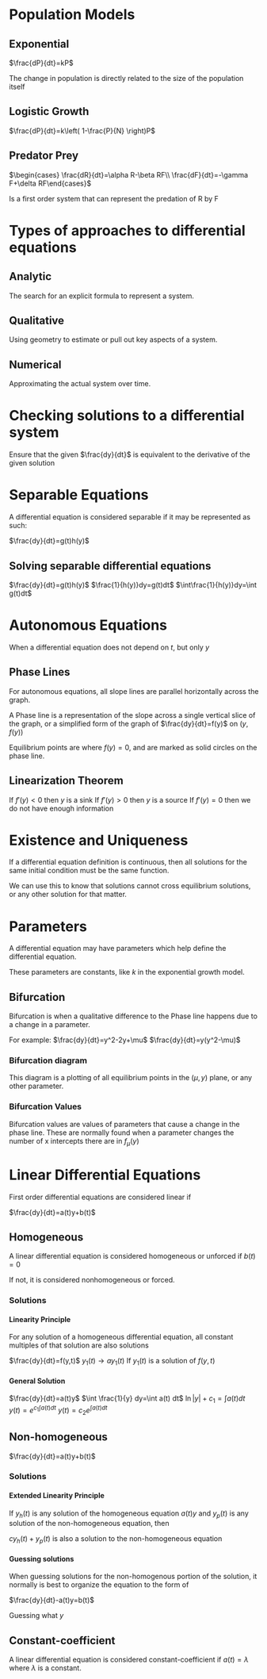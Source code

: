 # Population Models

## Exponential

$\frac{dP}{dt}=kP$

The change in population is directly related to the size of the population itself

## Logistic Growth

$\frac{dP}{dt}=k\left( 1-\frac{P}{N} \right)P$

## Predator Prey

$\begin{cases} \frac{dR}{dt}=\alpha R-\beta RF\\ \frac{dF}{dt}=-\gamma F+\delta RF\end{cases}$

Is a first order system that can represent the predation of R by F

# Types of approaches to differential equations

## Analytic

The search for an explicit formula to represent a system.

## Qualitative

Using geometry to estimate or pull out key aspects of a system.

## Numerical

Approximating the actual system over time.

# Checking solutions to a differential system

Ensure that the given $\frac{dy}{dt}$ is equivalent to the derivative of the given solution

# Separable Equations

A differential equation is considered separable if it may be represented as such:

$\frac{dy}{dt}=g(t)h(y)$

## Solving separable differential equations

$\frac{dy}{dt}=g(t)h(y)$
$\frac{1}{h(y)}dy=g(t)dt$
$\int\frac{1}{h(y)}dy=\int g(t)dt$

# Autonomous Equations

When a differential equation does not depend on $t$, but only $y$

## Phase Lines

For autonomous equations, all slope lines are parallel horizontally across the graph.

A Phase line is a representation of the slope across a single vertical slice of the graph, or a simplified form of the graph of $\frac{dy}{dt}=f(y)$ on $(y,f(y))$

Equilibrium points are where $f(y)=0$, and are marked as solid circles on the phase line.

## Linearization Theorem

If $f'(y)<0$ then $y$ is a sink
If $f'(y)>0$ then $y$ is a source
If $f'(y)=0$ then we do not have enough information

# Existence and Uniqueness

If a differential equation definition is continuous, then all solutions for the same initial condition must be the same function.

We can use this to know that solutions cannot cross equilibrium solutions, or any other solution for that matter.

# Parameters

A differential equation may have parameters which help define the differential equation.

These parameters are constants, like $k$ in the exponential growth model.

## Bifurcation

Bifurcation is when a qualitative difference to the Phase line happens due to a change in a parameter.

For example:
$\frac{dy}{dt}=y^2-2y+\mu$
$\frac{dy}{dt}=y(y^2-\mu)$

### Bifurcation diagram

This diagram is a plotting of all equilibrium points in the $(\mu, y)$ plane, or any other parameter.

### Bifurcation Values

Bifurcation values are values of parameters that cause a change in the phase line. These are normally found when a parameter changes the number of x intercepts there are in $f_\mu(y)$

# Linear Differential Equations

First order differential equations are considered linear if 

$\frac{dy}{dt}=a(t)y+b(t)$

## Homogeneous

A linear differential equation is considered homogeneous or unforced if $b(t)=0$

If not, it is considered nonhomogeneous or forced.

### Solutions

#### Linearity Principle

For any solution of a homogeneous differential equation, all constant multiples of that solution are also solutions

$\frac{dy}{dt}=f(y,t)$
$y_1(t)\to ay_1(t)$
If $y_1(t)$ is a solution of $f(y,t)$

#### General Solution

$\frac{dy}{dt}=a(t)y$
$\int \frac{1}{y} dy=\int a(t) dt$
$\ln|y|+c_1=\int a(t) dt$
$y(t)=e^{c_1\int a(t) dt}$
$y(t)=c_2e^{\int a(t) dt}$

## Non-homogeneous

$\frac{dy}{dt}=a(t)y+b(t)$

### Solutions

#### Extended Linearity Principle

If $y_h(t)$ is any solution of the homogeneous equation $a(t)y$ and $y_p(t)$ is any solution of the non-homogeneous equation, then

$cy_h(t)+y_p(t)$ is also a solution to the non-homogeneous equation

#### Guessing solutions

When guessing solutions for the non-homogenous portion of the solution, it normally is best to organize the equation to the form of

$\frac{dy}{dt}-a(t)y=b(t)$

Guessing what $y$ 

## Constant-coefficient

A linear differential equation is considered constant-coefficient if $a(t)=\lambda$ where $\lambda$ is a constant.


